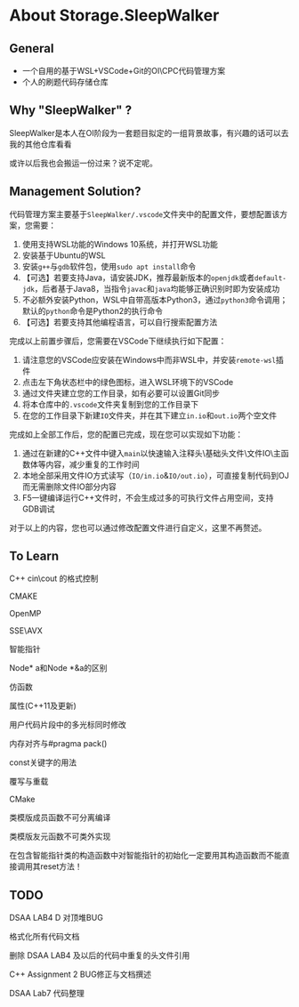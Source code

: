 # About Storage.SleepWalker

## General

- 一个自用的基于WSL+VSCode+Git的OI\CPC代码管理方案
- 个人的刷题代码存储仓库

## Why "SleepWalker" ?

SleepWalker是本人在OI阶段为一套题目拟定的一组背景故事，有兴趣的话可以去我的其他仓库看看

或许以后我也会搬运一份过来？说不定呢。

## Management Solution?

代码管理方案主要基于`SleepWalker/.vscode`文件夹中的配置文件，要想配置该方案，您需要：

1. 使用支持WSL功能的Windows 10系统，并打开WSL功能
2. 安装基于Ubuntu的WSL
3. 安装`g++`与`gdb`软件包，使用`sudo apt install`命令
4. 【可选】若要支持Java，请安装JDK，推荐最新版本的`openjdk`或者`default-jdk`，后者基于Java8，当指令`javac`和`java`均能够正确识别时即为安装成功
5. 不必额外安装Python，WSL中自带高版本Python3，通过`python3`命令调用；默认的`python`命令是Python2的执行命令
6. 【可选】若要支持其他编程语言，可以自行搜索配置方法

完成以上前置步骤后，您需要在VSCode下继续执行如下配置：

1. 请注意您的VSCode应安装在Windows中而非WSL中，并安装`remote-wsl`插件
2. 点击左下角状态栏中的绿色图标，进入WSL环境下的VSCode
3. 通过文件夹建立您的工作目录，如有必要可以设置Git同步
4. 将本仓库中的`.vscode`文件夹复制到您的工作目录下
5. 在您的工作目录下新建`IO`文件夹，并在其下建立`in.io`和`out.io`两个空文件

完成如上全部工作后，您的配置已完成，现在您可以实现如下功能：

1. 通过在新建的C++文件中键入`main`以快速输入注释头\基础头文件\文件IO\主函数体等内容，减少重复的工作时间
2. 本地全部采用文件IO方式读写（`IO/in.io`&`IO/out.io`），可直接复制代码到OJ而无需删除文件IO部分内容
3. F5一键编译运行C++文件时，不会生成过多的可执行文件占用空间，支持GDB调试

对于以上的内容，您也可以通过修改配置文件进行自定义，这里不再赘述。

## To Learn


C++ cin\cout 的格式控制


CMAKE


OpenMP


SSE\AVX


智能指针


Node* a和Node *&a的区别


仿函数


属性(C++11及更新)


用户代码片段中的多光标同时修改


内存对齐与#pragma pack()


const关键字的用法


覆写与重载


CMake


类模版成员函数不可分离编译


类模版友元函数不可类外实现


在包含智能指针类的构造函数中对智能指针的初始化一定要用其构造函数而不能直接调用其reset方法！


## TODO


DSAA LAB4 D 对顶堆BUG


格式化所有代码文档


删除 DSAA LAB4 及以后的代码中重复的头文件引用


C++ Assignment 2 BUG修正与文档撰述


DSAA Lab7 代码整理